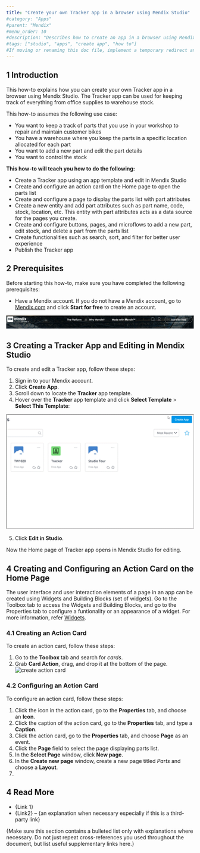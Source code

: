 ```yaml
---
title: "Create your own Tracker app in a browser using Mendix Studio"
#category: "Apps"
#parent: "Mendix"
#menu_order: 10
#description: "Describes how to create an app in a browser using Mendix Studio."
#tags: ["studio", "apps", "create app", "how to"]
#If moving or renaming this doc file, implement a temporary redirect and let the respective team know they should update the URL in the product. See Mapping to Products for more details.
---
```


## 1 Introduction

This how-to explains how you can create your own Tracker app in a browser using Mendix Studio. The Tracker app can be used for keeping track of everything from
office supplies to warehouse stock.

This how-to assumes the following use case:

* You want to keep a track of parts that you use in your workshop to repair and maintain customer bikes 
* You have a warehouse where you keep the parts in a specific location allocated for each part
* You want to add a new part and edit the part details
* You want to control the stock

**This how-to will teach you how to do the following:**

* Create a Tracker app using an app template and edit in Mendix Studio
* Create and configure an action card on the Home page to open the parts list
* Create and configure a page to display the parts list with part attributes
* Create a new entity and add part attributes such as part name, code, stock, location, etc. This entity with part attributes acts as a data source for the pages you create.
* Create and configure buttons, pages, and microflows to add a new part, edit stock, and delete a part from the parts list
* Create functionalities such as search, sort, and filter for better user experience
* Publish the Tracker app

## 2 Prerequisites

Before starting this how-to, make sure you have completed the following prerequisites:

* Have a Mendix account. If you do not have a Mendix account, go to [Mendix.com](https://www.mendix.com/) and click **Start for free** to create an account.

![](https://github.com/RaviBasagonda/mendix/blob/main/docs/images/start-for-free.gif?raw=true)

## 3 Creating a Tracker App and Editing in Mendix Studio

To create and edit a Tracker app, follow these steps:

1. Sign in to your Mendix account.
2. Click **Create App**.
3. Scroll down to locate the **Tracker** app template.
4. Hover over the **Tracker** app template and click **Select Template** > **Select This Template**:

![](https://github.com/RaviBasagonda/mendix/blob/main/docs/images/select-tracker-app-template.gif?raw=true)

5. Click **Edit in Studio**.

Now the Home page of Tracker app opens in Mendix Studio for editing.

## 4 Creating and Configuring an Action Card on the Home Page

The user interface and user interaction elements of a page in an app can be created using Widgets and Building Blocks (set of widgets). Go to the Toolbox tab to access the Widgets and Building Blocks, and go to the Properties tab to configure a funtionality or an appearance of a widget. For more information, refer [Widgets](https://docs.mendix.com/studio/page-editor-widgets).

### 4.1 Creating an Action Card

To create an action card, follow these steps:

1. Go to the **Toolbox** tab and search for *cards*.
2. Grab **Card Action**, drag, and drop it at the bottom of the page.
![create action card](docs/images/create-action-card.gif)

### 4.2 Configuring an Action Card

To configure an action card, follow these steps:

1. Click the icon in the action card, go to the **Properties** tab, and choose an **Icon**.
2. Click the caption of the action card, go to the **Properties** tab, and type a **Caption**.
3. Click the action card, go to the **Properties** tab, and choose **Page** as an event.
4. Click the **Page** field to select the page displaying parts list. 
5. In the **Select Page** window, click **New page**.
6. In the **Create new page** window, create a new page titled *Parts* and choose a **Layout**.
7. 

## 4 Read More

* {Link 1}
* {Link2} – {an explanation when necessary especially if this is a third-party link}

{Make sure this section contains a bulleted list only with explanations where necessary. Do not just repeat cross-references you used throughout the document, but list useful supplementary links here.}
